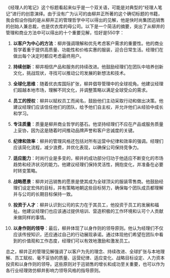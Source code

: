 《经理人的笔记》这个标题看起来似乎是一个双关语，可能是对典型的“经理人笔记”进行的创意演绎。由于没有广为认可的由柳井正所著的这个确切标题的书籍，我会假设你指的是从柳井正的管理哲学中可以得出的见解，他是快时尚集团迅销售的创始人兼总裁，也是优衣库的母公司。以下是一个简洁的摘要，突出了从柳井的管理和商业方法中可以得出的十个重要见解，恰好是550字：

1. **以客户为中心的方法**：柳井强调理解和优先考虑客户需求的重要性。他的商业哲学着重于提供高质量、功能性和价格实惠的服装，迎合日常生活。经理们在做出每个决定时都应考虑最终用户。

2. **持续创新**：柳井相信产品和服务的持续改进。他鼓励经理们在团队中培养创新文化，挑战现状，寻找可以推动公司发展的新想法和技术。

3. **全球化思维**：随着优衣库国际扩张，柳井倡导管理中的全球视角。他建议经理们超越本地市场，理解不同文化，并调整策略以满足全球受众的需求。

4. **员工的授权**：柳井以赋权员工而闻名，鼓励他们主动采取行动和做出决策。他建议经理们应该信任他们的团队，给予他们自主权，并允许他们从经验中成长和学习。

5. **专注质量**：质量是柳井商业哲学的基石。他坚持经理们不应在产品或服务质量上妥协，因为这是随着时间推动品牌声誉和客户忠诚度的关键。

6. **纪律和效率**：柳井的管理风格还包括对所有运营中纪律和效率的强调。经理们应该简化流程，减少浪费，并优化表现，以确保公司保持竞争力。

7. **适应能力**：时尚行业是多变的，柳井的成功部分归功于他适应不断变化的市场趋势和经济状况的能力。他建议经理们保持灵活性，拥抱变化，并准备在必要时转变策略。

8. **战略愿景**：柳井对迅销售的愿景是使其成为全球顶尖的服装零售商。他鼓励经理们设定宏伟的目标，并有策略地朝这些目标努力，确保每个团队成员都理解并与公司的长期目标保持一致。

9. **投资于人才**：柳井认识到公司的实力在于其员工，他投资于员工的发展和福祉。他建议经理们也应该通过提供培训、营造积极的工作环境和认可个人贡献来做同样的事情。

10. **以身作则的领导**：最后，柳井体现了以身作则的领导原则。他认为经理们不仅应该传授知识，还应通过自己的行动展现承诺。通过体现他们希望在团队中看到的价值观和工作态度，经理们可以有效地激励和激发员工。

总之，柳井正的管理见解强调了以客户为先的理念、持续改进、全球扩张与本地理解、员工赋权、毫不妥协的质量、运营纪律、适应变化、战略目标设定、人力资本投资和以身作则的领导。这些原则对于迅销售的增长和成功至关重要，也可以作为各行业经理效仿柳井影响力领导风格的指导原则。